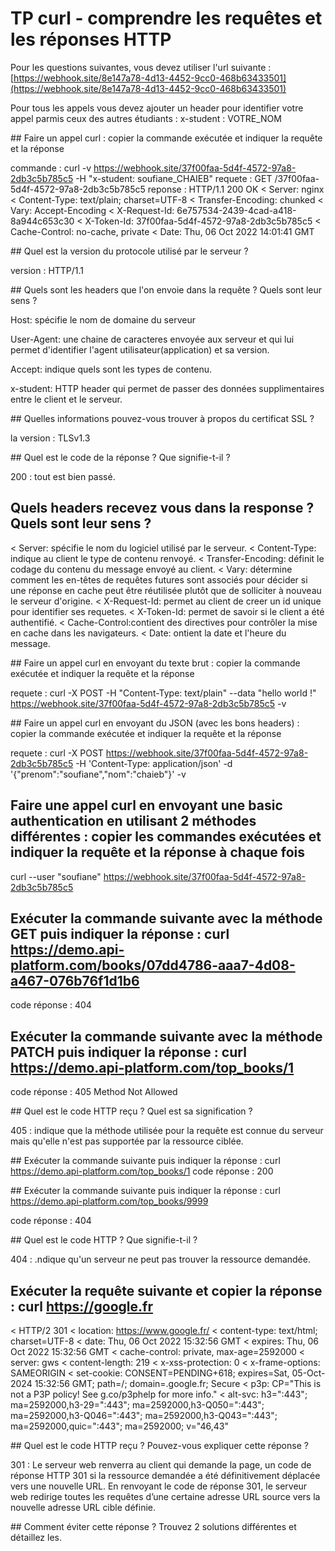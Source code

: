 # TP curl - comprendre les requêtes et les réponses HTTP

Pour les questions suivantes, vous devez utiliser l'url suivante : [https://webhook.site/8e147a78-4d13-4452-9cc0-468b63433501](https://webhook.site/8e147a78-4d13-4452-9cc0-468b63433501)

Pour tous les appels vous devez ajouter un header pour identifier votre appel parmis ceux des autres étudiants : x-student : VOTRE_NOM

## Faire un appel curl : copier la commande exécutée et indiquer la requête et la réponse

commande : curl -v  https://webhook.site/37f00faa-5d4f-4572-97a8-2db3c5b785c5 -H "x-student: soufiane_CHAIEB"
requete : GET /37f00faa-5d4f-4572-97a8-2db3c5b785c5
reponse : HTTP/1.1 200 OK
        < Server: nginx
        < Content-Type: text/plain; charset=UTF-8
        < Transfer-Encoding: chunked
        < Vary: Accept-Encoding
        < X-Request-Id: 6e757534-2439-4cad-a418-8a944c653c30
        < X-Token-Id: 37f00faa-5d4f-4572-97a8-2db3c5b785c5
        < Cache-Control: no-cache, private
        < Date: Thu, 06 Oct 2022 14:01:41 GMT

## Quel est la version du protocole utilisé par le serveur ?

version : HTTP/1.1

## Quels sont les headers que l'on envoie dans la requête ? Quels sont leur sens ?

Host: spécifie le nom de domaine du serveur

User-Agent: une chaine de caracteres envoyée aux serveur et qui lui permet d'identifier l'agent utilisateur(application) et sa version. 

Accept:  indique quels sont les types de contenu.

x-student: HTTP header qui permet de passer des données supplimentaires entre le client et le serveur.
 

## Quelles informations pouvez-vous trouver à propos du certificat SSL ?

la version : TLSv1.3

## Quel est le code de la réponse ? Que signifie-t-il ?

200 : tout est bien passé.

## Quels headers recevez vous dans la response ? Quels sont leur sens ?

< Server: spécifie le nom du logiciel utilisé par le serveur.
< Content-Type: indique au client le type de contenu renvoyé.
< Transfer-Encoding: définit le codage du contenu du message envoyé au client.
< Vary: détermine comment les en-têtes de requêtes futures sont associés pour décider si une réponse en cache peut être réutilisée plutôt que de solliciter à nouveau le serveur d'origine.
< X-Request-Id: permet au client de creer un id unique pour identifier ses requetes.
< X-Token-Id: permet de savoir si le client a été authentifié.
< Cache-Control:contient des directives pour contrôler la mise en cache dans les navigateurs. 
< Date: ontient la date et l'heure du message.


## Faire un appel curl en envoyant du texte brut : copier la commande exécutée et indiquer la requête et la réponse

requete : curl -X POST -H "Content-Type: text/plain" --data "hello world !" https://webhook.site/37f00faa-5d4f-4572-97a8-2db3c5b785c5 -v

## Faire un appel curl en envoyant du JSON (avec les bons headers) : copier la commande exécutée et indiquer la requête et la réponse

requete : curl -X POST https://webhook.site/37f00faa-5d4f-4572-97a8-2db3c5b785c5 -H 'Content-Type: application/json' -d '{"prenom":"soufiane","nom":"chaieb"}' -v



## Faire une appel curl en envoyant une basic authentication en utilisant 2 méthodes différentes : copier les commandes exécutées et indiquer la requête et la réponse à chaque fois 

curl --user "soufiane" https://webhook.site/37f00faa-5d4f-4572-97a8-2db3c5b785c5


## Exécuter la commande suivante avec la méthode GET puis indiquer la réponse : curl https://demo.api-platform.com/books/07dd4786-aaa7-4d08-a467-076b76f1d1b6 

code réponse : 404 

## Exécuter la commande suivante avec la méthode PATCH  puis indiquer la réponse : curl https://demo.api-platform.com/top_books/1

code réponse : 405 Method Not Allowed

## Quel est le code HTTP reçu ? Quel est sa signification ?

405 : indique que la méthode utilisée pour la requête est connue du serveur mais qu'elle n'est pas supportée par la ressource ciblée.

## Exécuter la commande suivante puis indiquer la réponse : curl https://demo.api-platform.com/top_books/1
code réponse : 200 


## Exécuter la commande suivante puis indiquer la réponse : curl https://demo.api-platform.com/top_books/9999

code réponse : 404 

## Quel est le code HTTP ? Que signifie-t-il ?

404 : .ndique qu'un serveur ne peut pas trouver la ressource demandée.

## Exécuter la requête suivante et copier la réponse : curl https://google.fr
< HTTP/2 301 
< location: https://www.google.fr/
< content-type: text/html; charset=UTF-8
< date: Thu, 06 Oct 2022 15:32:56 GMT
< expires: Thu, 06 Oct 2022 15:32:56 GMT
< cache-control: private, max-age=2592000
< server: gws
< content-length: 219
< x-xss-protection: 0
< x-frame-options: SAMEORIGIN
< set-cookie: CONSENT=PENDING+618; expires=Sat, 05-Oct-2024 15:32:56 GMT; path=/; domain=.google.fr; Secure
< p3p: CP="This is not a P3P policy! See g.co/p3phelp for more info."
< alt-svc: h3=":443"; ma=2592000,h3-29=":443"; ma=2592000,h3-Q050=":443"; ma=2592000,h3-Q046=":443"; ma=2592000,h3-Q043=":443"; ma=2592000,quic=":443"; ma=2592000; v="46,43"


## Quel est le code HTTP reçu ? Pouvez-vous expliquer cette réponse ?

301 : Le serveur web renverra au client qui demande la page, un code de réponse HTTP 301 si la ressource demandée a été définitivement déplacée vers une nouvelle URL. En renvoyant le code de réponse 301, le serveur web redirige toutes les requêtes d’une certaine adresse URL source vers la nouvelle adresse URL cible définie.

## Comment éviter cette réponse ? Trouvez 2 solutions différentes et détaillez les.
